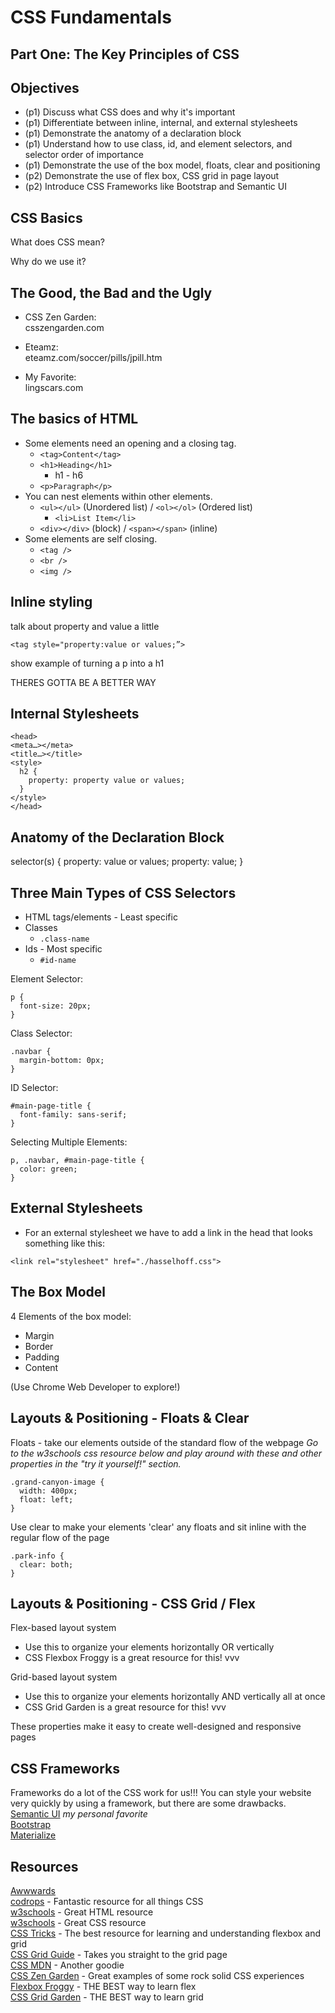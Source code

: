 # CSS Fundamentals
## Part One: The Key Principles of CSS

## Objectives

* (p1) Discuss what CSS does and why it's important
* (p1) Differentiate between inline, internal, and external stylesheets
* (p1) Demonstrate the anatomy of a declaration block
* (p1) Understand how to use class, id, and element selectors, and selector order of importance
* (p1) Demonstrate the use of the box model, floats, clear and positioning
* (p2) Demonstrate the use of flex box, CSS grid in page layout
* (p2) Introduce CSS Frameworks like Bootstrap and Semantic UI


## CSS Basics

What does CSS mean?  
<!-- Cascading stylesheets -->

Why do we use it?  
<!-- Make it pretty. -->


## The Good, the Bad and the Ugly

* CSS Zen Garden:  
csszengarden.com

* Eteamz:  
eteamz.com/soccer/pills/jpill.htm

* My Favorite:  
lingscars.com


## The basics of HTML

* Some elements need an opening and a closing tag.
  * `<tag>Content</tag>`
  * `<h1>Heading</h1>`
    * h1 - h6
  * `<p>Paragraph</p>`
* You can nest elements within other elements.
  * `<ul></ul>` (Unordered list) / `<ol></ol>` (Ordered list)
    * `<li>List Item</li>`
  * `<div></div>` (block) / `<span></span>` (inline)
* Some elements are self closing.
  * `<tag />`
  * `<br />`
  * `<img />`


## Inline styling
talk about property and value a little
```
<tag style="property:value or values;”>
```
show example of turning a p into a h1

THERES GOTTA BE A BETTER WAY


## Internal Stylesheets
```
<head>
<meta…></meta>
<title…></title>
<style>
  h2 {
    property: property value or values;
  }
</style>
</head>
```


## Anatomy of the Declaration Block

selector(s) { <!--rule set-->
  property: value or values; <!--declaration-->
  property: value; <!--declaration-->
}

<!-- Add styling to an h2 and demonstrate the issue with the lack of specificity -->

## Three Main Types of CSS Selectors

* HTML tags/elements - Least specific
* Classes
  * `.class-name`
  <!-- Add styling to an h2 and an h3 tag to show that we can add the same styling to different elements -->
* Ids - Most specific
  * `#id-name`
  <!-- Add styling to just one of the above to show that we can add unique styling to one element with an id -->
  <!-- Overwrite styling with this more specific selector -->

Element Selector:
```
p {
  font-size: 20px;
}
```

Class Selector:
```
.navbar {
  margin-bottom: 0px;
}
```

ID Selector:
```
#main-page-title {
  font-family: sans-serif;
}
```

Selecting Multiple Elements:
```
p, .navbar, #main-page-title {
  color: green;
}
```


## External Stylesheets
- For an external stylesheet we have to add a link in the head that looks something like this:

```
<link rel="stylesheet" href="./hasselhoff.css">
```

## The Box Model

4 Elements of the box model:
* Margin
* Border
* Padding
* Content

(Use Chrome Web Developer to explore!)

## Layouts & Positioning - Floats & Clear
Floats - take our elements outside of the standard flow of the webpage
_Go to the w3schools css resource below and play around with these and other properties in the "try it yourself!" section._
```
.grand-canyon-image {
  width: 400px;
  float: left;
}
```
Use clear to make your elements 'clear' any floats and sit inline with the regular flow of the page
```
.park-info {
  clear: both;
}
```


## Layouts & Positioning - CSS Grid / Flex
Flex-based layout system
- Use this to organize your elements horizontally OR vertically
- CSS Flexbox Froggy is a great resource for this! vvv

Grid-based layout system
- Use this to organize your elements horizontally AND vertically all at once
- CSS Grid Garden is a great resource for this! vvv

These properties make it easy to create well-designed and responsive pages


## CSS Frameworks

Frameworks do a lot of the CSS work for us!!!
You can style your website very quickly by using a framework, but there are some drawbacks.  
[Semantic UI](https://semantic-ui.com/) *my personal favorite*  
[Bootstrap](https://getbootstrap.com/)  
[Materialize](https://materializecss.com/)


## Resources

[Awwwards](https://www.awwwards.com/)  
[codrops](https://tympanus.net/codrops/css_reference/) - Fantastic resource for all things CSS  
[w3schools](https://www.w3schools.com/html/default.asp) - Great HTML resource  
[w3schools](https://www.w3schools.com/html/html_elements.asp) - Great CSS resource  
[CSS Tricks](https://css-tricks.com/) - The best resource for learning and understanding flexbox and grid  
[CSS Grid Guide](https://css-tricks.com/snippets/css/complete-guide-grid/) - Takes you straight to the grid page  
[CSS MDN](https://developer.mozilla.org/en-US/docs/Web/CSS) - Another goodie  
[CSS Zen Garden](http://www.csszengarden.com/) - Great examples of some rock solid CSS experiences  
[Flexbox Froggy](https://flexboxfroggy.com/) - THE BEST way to learn flex  
[CSS Grid Garden](http://cssgridgarden.com/) - THE BEST way to learn grid
